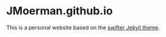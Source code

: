 # JMoerman.github.io

This is a personal website based on the [swifter Jekyll theme](https://github.com/Electrocute/electrocute.github.io).

